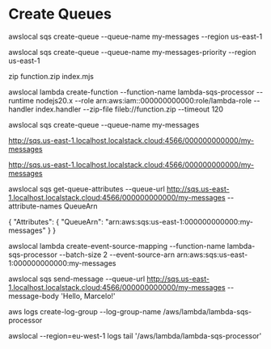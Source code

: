 


# Create Queues

awslocal sqs create-queue --queue-name my-messages --region us-east-1

awslocal sqs create-queue --queue-name my-messages-priority --region us-east-1


zip function.zip index.mjs

awslocal lambda create-function --function-name lambda-sqs-processor --runtime nodejs20.x  --role arn:aws:iam::000000000000:role/lambda-role  --handler index.handler  --zip-file fileb://function.zip --timeout 120



awslocal sqs create-queue --queue-name my-messages


http://sqs.us-east-1.localhost.localstack.cloud:4566/000000000000/my-messages


http://sqs.us-east-1.localhost.localstack.cloud:4566/000000000000/my-messages

awslocal sqs get-queue-attributes --queue-url http://sqs.us-east-1.localhost.localstack.cloud:4566/000000000000/my-messages --attribute-names QueueArn

{
    "Attributes": {
        "QueueArn": "arn:aws:sqs:us-east-1:000000000000:my-messages"
    }
}





awslocal lambda create-event-source-mapping --function-name lambda-sqs-processor --batch-size 2 --event-source-arn arn:aws:sqs:us-east-1:000000000000:my-messages



awslocal sqs send-message --queue-url http://sqs.us-east-1.localhost.localstack.cloud:4566/000000000000/my-messages --message-body 'Hello, Marcelo!'


aws logs create-log-group --log-group-name /aws/lambda/lambda-sqs-processor

awslocal --region=eu-west-1 logs tail '/aws/lambda/lambda-sqs-processor'